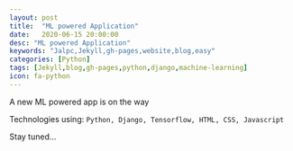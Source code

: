 ```yaml
---
layout: post
title:  "ML powered Application"
date:   2020-06-15 20:00:00
desc: "ML powered Application"
keywords: "Jalpc,Jekyll,gh-pages,website,blog,easy"
categories: [Python]
tags: [Jekyll,blog,gh-pages,python,django,machine-learning]
icon: fa-python
---
```


A new ML powered app is on the way

Technologies using: ```Python, Django, Tensorflow, HTML, CSS, Javascript```

Stay tuned...